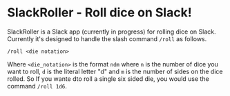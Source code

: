 # SlackRoller - Roll dice on Slack!
SlackRoller is a Slack app (currently in progress) for rolling dice on Slack. Currently it's designed to handle the slash command `/roll` as follows.

    /roll <die notation>

Where `<die_notation>` is the format `ndm` where `n` is the number of dice you want to roll, `d` is the literal letter "d" and `m` is the number of sides on the dice rolled. So If you wante dto roll a single six sided die, you would use the command `/roll 1d6`.

